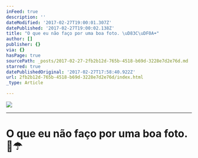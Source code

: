 ```yaml
---
inFeed: true
description: ''
dateModified: '2017-02-27T19:00:01.307Z'
datePublished: '2017-02-27T19:00:02.138Z'
title: "O que eu não faço por uma boa foto. \uD83C\uDF0A☂"
author: []
publisher: {}
via: {}
hasPage: true
sourcePath: _posts/2017-02-27-2fb2b12d-765b-4518-b69d-3228e7d2e76d.md
starred: true
datePublishedOriginal: '2017-02-27T17:58:40.922Z'
url: 2fb2b12d-765b-4518-b69d-3228e7d2e76d/index.html
_type: Article

---
```

![](https://s3-us-west-2.amazonaws.com/the-grid-img/p/3112a44f38a3eef1a21d2739172157dc30d0c4d9.jpg)

---

# O que eu não faço por uma boa foto. 🌊☂